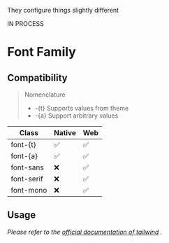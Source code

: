 They configure things slightly different


IN PROCESS


# Font Family

## Compatibility

> Nomenclature
> - -{t} Supports values from theme
> - -{a} Support arbitrary values  

| Class    | Native | Web |
| -------- | ------ | --- |
| font-{t}    | ✅     | ✅  |
| font-{a}    | ✅     | ✅  |
| font-sans   | ❌     | ✅  |
| font-serif    | ❌     | ✅  |
| font-mono    | ❌     | ✅  |

## Usage

_Please refer to the [official documentation of tailwind](https://tailwindcss.com/docs/font-family) ._
